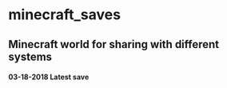 # minecraft_saves
## Minecraft world for sharing with different systems
#### 03-18-2018 Latest save

